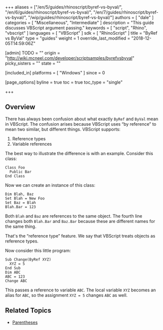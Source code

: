 +++
aliases = ["/en/5/guides/rhinoscript/byref-vs-byval/", "/en/6/guides/rhinoscript/byref-vs-byval/", "/en/7/guides/rhinoscript/byref-vs-byval/", "/wip/guides/rhinoscript/byref-vs-byval/"]
authors = [ "dale" ]
categories = [ "Miscellaneous", "Intermediate" ]
description = "This guide discusses VBScript argument passing."
keywords = [ "script", "Rhino", "vbscript" ]
languages = [ "VBScript" ]
sdk = [ "RhinoScript" ]
title = "ByRef vs ByVal"
type = "guides"
weight = 1
override_last_modified = "2018-12-05T14:59:06Z"

[admin]
TODO = ""
origin = "http://wiki.mcneel.com/developer/scriptsamples/byrefvsbyval"
picky_sisters = ""
state = ""

[included_in]
platforms = [ "Windows" ]
since = 0

[page_options]
byline = true
toc = true
toc_type = "single"

+++

 
## Overview

There has always been confusion about what exactly `ByRef` and `ByVal` mean in VBScript.  The confusion arises because VBScript uses “by reference” to mean two similar, but different things.  VBScript supports:

1. Reference types
1. Variable references

The best way to illustrate the difference is with an example.  Consider this class:

```vbnet
Class Foo
  Public Bar
End Class
```

Now we can create an instance of this class:

```vbnet
Dim Blah, Baz
Set Blah = New Foo
Set Baz = Blah
Blah.Bar = 123
```

Both `Blah` and `Baz` are references to the same object. The fourth line changes both `Blah.Bar` and `Baz.Bar` because these are different names for the same thing.

That's the “reference type” feature.  We say that VBScript treats objects as reference types.

Now consider this little program:

```vbnet
Sub Change(ByRef XYZ)
  XYZ = 5
End Sub
Dim ABC
ABC = 123
Change ABC
```

This passes a reference to variable `ABC`. The local variable `XYZ` becomes an alias for `ABC`, so the assignment `XYZ = 5` changes `ABC` as well.

## Related Topics

- [Parentheses](/guides/rhinoscript/parentheses)
